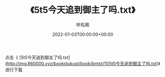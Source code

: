 ﻿---
title:  《5t5今天追到御主了吗.txt》
date:   2022-01-03T00:00:00+00:00
author: 听松阁
layout: post
permalink: /5t5今天追到御主了吗/
categories: 小说
tags: [小说]
---

点击《 [5t5今天追到御主了吗.txt](<a href="http://img.660000.xyz/bookstukust/book/bntxt/11/5t5" target=_blank>http://img.660000.xyz/bookstukust/book/bntxt/11/5t5今天追到御主了吗.txt)》进行下载